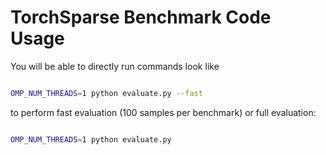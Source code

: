 # TorchSparse Benchmark Code Usage

You will be able to directly run commands look like

```bash

OMP_NUM_THREADS=1 python evaluate.py --fast

```

to perform fast evaluation (100 samples per benchmark) or full evaluation:

```bash

OMP_NUM_THREADS=1 python evaluate.py

```


